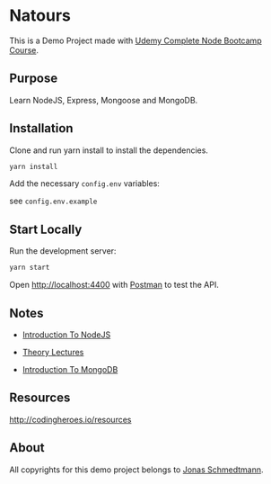 # Natours

This is a Demo Project made with [Udemy Complete Node Bootcamp Course](https://github.com/jonasschmedtmann/complete-node-bootcamp).

## Purpose

Learn NodeJS, Express, Mongoose and MongoDB.

## Installation

Clone and run yarn install to install the dependencies.

```bash
yarn install
```

Add the necessary `config.env` variables:

see `config.env.example`

## Start Locally

Run the development server:

```bash
yarn start
```

Open [http://localhost:4400](http://localhost:4400) with [Postman](https://www.postman.com/) to test the API.

## Notes

- [Introduction To NodeJS](https://github.com/chlzslvdr/Node-Farm/blob/master/Notes.md)

- [Theory Lectures](https://github.com/chlzslvdr/Node-Farm/blob/master/theory-lectures.pdf)

- [Introduction To MongoDB](IntroductionToMongoDB.md)

## Resources

http://codingheroes.io/resources

## About

All copyrights for this demo project belongs to [Jonas Schmedtmann](https://github.com/jonasschmedtmann).
